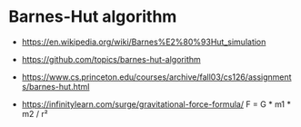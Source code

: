 # Barnes-Hut algorithm

- https://en.wikipedia.org/wiki/Barnes%E2%80%93Hut_simulation
- https://github.com/topics/barnes-hut-algorithm
- https://www.cs.princeton.edu/courses/archive/fall03/cs126/assignments/barnes-hut.html

- https://infinitylearn.com/surge/gravitational-force-formula/
   F = G * m1 * m2 / r²
